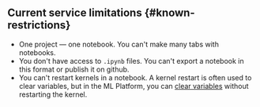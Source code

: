 ## Current service limitations {#known-restrictions}

* One project — one notebook. You can't make many tabs with notebooks.
* You don't have access to `.ipynb` files. You can't export a notebook in this format or publish it on github.
* You can't restart kernels in a notebook. A kernel restart is often used to clear variables, but in the ML Platform, you can [clear variables](../../ml-platform/operations/projects/clear-kernel-state.md) without restarting the kernel.

